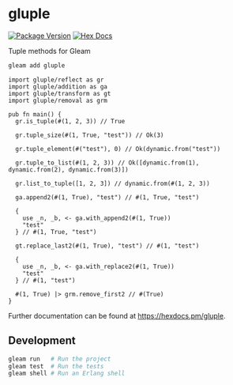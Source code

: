 # gluple

[![Package Version](https://img.shields.io/hexpm/v/gluple)](https://hex.pm/packages/gluple)
[![Hex Docs](https://img.shields.io/badge/hex-docs-ffaff3)](https://hexdocs.pm/gluple/)

Tuple methods for Gleam

```sh
gleam add gluple
```

```gleam
import gluple/reflect as gr
import gluple/addition as ga
import gluple/transform as gt
import gluple/removal as grm

pub fn main() {
  gr.is_tuple(#(1, 2, 3)) // True

  gr.tuple_size(#(1, True, "test")) // Ok(3)

  gr.tuple_element(#("test"), 0) // Ok(dynamic.from("test"))

  gr.tuple_to_list(#(1, 2, 3)) // Ok([dynamic.from(1), dynamic.from(2), dynamic.from(3)])

  gr.list_to_tuple([1, 2, 3]) // dynamic.from(#(1, 2, 3))

  ga.append2(#(1, True), "test") // #(1, True, "test")

  {
    use _n, _b, <- ga.with_append2(#(1, True))
    "test"
  } // #(1, True, "test")

  gt.replace_last2(#(1, True), "test") // #(1, "test")

  {
    use _n, _b, <- ga.with_replace2(#(1, True))
    "test"
  } // #(1, "test")

  #(1, True) |> grm.remove_first2 // #(True)
}
```

Further documentation can be found at <https://hexdocs.pm/gluple>.

## Development

```sh
gleam run   # Run the project
gleam test  # Run the tests
gleam shell # Run an Erlang shell
```
